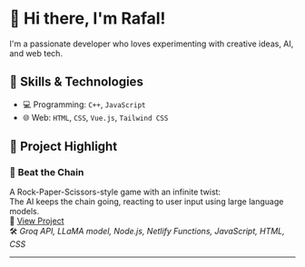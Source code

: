# 👋 Hi there, I'm Rafal!
I'm a passionate developer who loves experimenting with creative ideas, AI, and web tech. 

## 🚀 Skills & Technologies

- 💻 Programming:  `C++`, `JavaScript`
- 🌐 Web: `HTML`, `CSS`, `Vue.js`, `Tailwind CSS`

## 📂 Project Highlight

### 🔗 **Beat the Chain**
A Rock-Paper-Scissors-style game with an infinite twist:  
The AI keeps the chain going, reacting to user input using large language models.  
🔗 [View Project](https://beatthechain.netlify.app/)  
🛠️ *Groq API, LLaMA model, Node.js, Netlify Functions, JavaScript, HTML, CSS*

---
